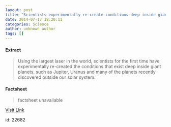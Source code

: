 ```yaml
---
layout: post
title: "Scientists experimentally re-create conditions deep inside giant planets, such as Jupiter and many exo-planets"
date: 2014-07-17 18:20:11
categories: Science
author: unknown author
tags: []
---
```



#### Extract
>Using the largest laser in the world, scientists for the first time have experimentally re-created the conditions that exist deep inside giant planets, such as Jupiter, Uranus and many of the planets recently discovered outside our solar system.

#### Factsheet
>factsheet unavailable

[Visit Link](http://feeds.sciencedaily.com/~r/sciencedaily/~3/M7LNFnNkq80/140717142011.htm)

id:   22682
